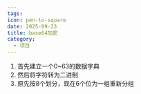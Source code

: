 ```yaml
---
tags:
icon: pen-to-square
date: 2025-09-23
title: base64加密
category:
  - 项目
---
```

1. 首先建立一个0~63的数据字典
2. 然后将字符转为二进制
3. 原先按8个划分，现在6个位为一组重新分组